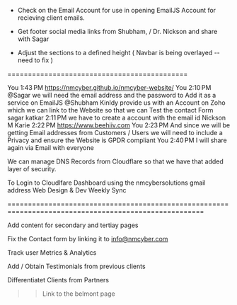 - Check on the Email Account for use in opening EmailJS Account for recieving client emails.

- Get footer social media links from Shubham, / Dr. Nickson and share with Sagar

- Adjust the sections to a defined height ( Navbar is being overlayed -- need to fix )

============================================

You
1:43 PM
https://nmcyber.github.io/nmcyber-website/
You
2:10 PM
@Sagar we will need the email address and the password to Add it as a service on EmailJS
@Shubham Kinldy provide us with an Account on Zoho which we can link to the Website so that we can Test the contact Form
sagar katkar
2:11 PM
we have to create a account with the email id
Nickson M Karie
2:22 PM
https://www.beehiiv.com
You
2:23 PM
And since we will be getting Email addresses from Customers / Users we will need to include a Privacy and ensure the Website is GPDR compliant
You
2:40 PM
I will share again via Email with everyone

We can manage DNS Records from Cloudflare so that we have that added layer of security.

To Login to Cloudlfare Dashboard using the nmcybersolutions gmail address
Web Design & Dev Weekly Sync

======================================================================================================

Add content for secondary and tertiay pages

Fix the Contact form by linking it to info@nmcyber.com

Track user Metrics & Analytics

Add / Obtain Testimonials from previous clients

Differentiatet Clients from Partners 

>> Link to the belmont page